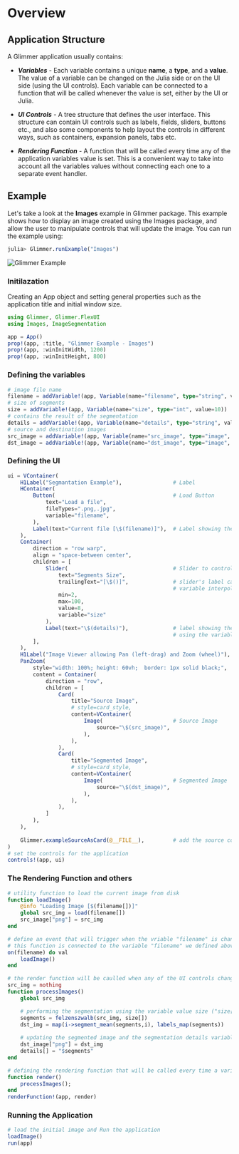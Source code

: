 # Overview

## Application Structure
A Glimmer application usually contains:

- __*Variables*__ - Each variable contains a unique **name**, a **type**, and a **value**. The value of a variable can be changed on the Julia side or on the UI side (using the UI controls). Each variable can be connected to a function that will be called whenever the value is set, either by the UI or Julia.


- __*UI Controls*__ - A tree structure that defines the user interface. This structure can contain UI controls such as labels, fields, sliders, buttons etc., and also some components to help layout the controls in different ways, such as containers, expansion panels, tabs etc.

- __*Rendering Function*__ - A function that will be called every time any of the application variables value is set. This is a convenient way to take into account all the variables values without connecting each one to a separate event handler.

## Example

Let's take a look at the **Images** example in Glimmer package. This example shows how to display an image created using the Images package, and allow the user to manipulate controls that will update the image. You can run the example using:

```julia
julia> Glimmer.runExample("Images")
```

![Glimmer Example](assets/SegmentationExample.gif)

### Initilazation

Creating an App object and setting general properties such as the application title and initial window size.

```julia
using Glimmer, Glimmer.FlexUI
using Images, ImageSegmentation

app = App()
prop!(app, :title, "Glimmer Example - Images")
prop!(app, :winInitWidth, 1200)
prop!(app, :winInitHeight, 800)
```

### Defining the variables

```julia
# image file name
filename = addVariable!(app, Variable(name="filename", type="string", value="C:/t/TestImages/horse.jpg"))
# size of segments
size = addVariable!(app, Variable(name="size", type="int", value=10))
# contains the result of the segmentation 
details = addVariable!(app, Variable(name="details", type="string", value=10))
# source and destination images
src_image = addVariable!(app, Variable(name="src_image", type="image", value=""))
dst_image = addVariable!(app, Variable(name="dst_image", type="image", value=""))
```

### Defining the UI

```julia
ui = VContainer(
    H1Label("Segmantation Example"),                # Label
    HContainer(
        Button(                                     # Load Button
            text="Load a file",
            fileTypes=".png,.jpg",
            variable="filename",
        ),  
        Label(text="Current file [\$(filename)]"),  # Label showing the current file name
    ),
    Container(
        direction = "row warp",
        align = "space-between center",
        children = [
            Slider(                                 # Slider to control the segments size
                text="Segments Size",
                trailingText="[\$()]",              # slider's label can contain a default 
                                                    # variable interpolation for its current value $()
                min=2,
                max=100,
                value=8,
                variable="size"
            ),  
            Label(text="\$(details)"),              # label showing the segmentation details
                                                    # using the variable interpolation $(details)
        ],
    ),
    H1Label("Image Viewer allowing Pan (left-drag) and Zoom (wheel)"),
    PanZoom(
        style="width: 100%; height: 60vh;  border: 1px solid black;",
        content = Container(
            direction = "row",
            children = [
                Card(
                    title="Source Image",
                    # style=card_style, 
                    content=VContainer(
                        Image(                      # Source Image       
                            source="\$(src_image)",
                        ),        
                    ),              
                ),
                Card(
                    title="Segmented Image",
                    # style=card_style, 
                    content=VContainer(
                        Image(                      # Segmented Image
                            source="\$(dst_image)",
                        ),        
                    ),              
                ),
            ]
        ),
    ),        
    
    Glimmer.exampleSourceAsCard(@__FILE__),         # add the source code as the last control
)
# set the controls for the application
controls!(app, ui)
```

### The Rendering Function and others

```julia
# utility function to load the current image from disk
function loadImage()
    @info "Loading Image [$(filename[])]"
    global src_img = load(filename[])
    src_image["png"] = src_img
end

# define an event that will trigger when the vriable "filename" is changed
# this function is connected to the variable "filename" we defined above
on(filename) do val
    loadImage()
end

# the render function will be caulled when any of the UI controls changes value
src_img = nothing           
function processImages()
    global src_img

    # performing the segmentation using the variable value size ("size[]")
    segments = felzenszwalb(src_img, size[])
    dst_img = map(i->segment_mean(segments,i), labels_map(segments))
    
    # updating the segmented image and the segmentation details variables
    dst_image["png"] = dst_img
    details[] = "$segments"
end

# defining the rendering function that will be called every time a variable's value is updated
function render()
    processImages();
end
renderFunction!(app, render)
```

### Running the Application

```julia
# load the initial image and Run the application
loadImage()
run(app)
```